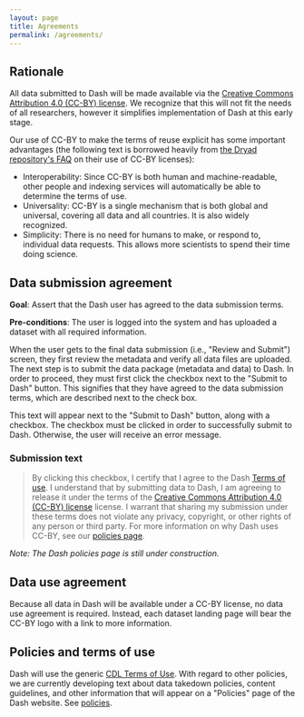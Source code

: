 ```yaml
---
layout: page
title: Agreements
permalink: /agreements/
---
```


## Rationale

All data submitted to Dash will be made available via the [Creative Commons Attribution 4.0 (CC-BY) license](https://creativecommons.org/licenses/by/4.0/). We recognize that this will not fit the needs of all researchers, however it simplifies implementation of Dash at this early stage.  

Our use of CC-BY to make the terms of reuse explicit has some important advantages (the following text is borrowed heavily from [the Dryad repository's FAQ](http://datadryad.org/pages/faq) on their use of CC-BY licenses):

* Interoperability: Since CC-BY is both human and machine-readable, other people and indexing services will automatically be able to determine the terms of use.
* Universality: CC-BY is a single mechanism that is both global and universal, covering all data and all countries. It is also widely recognized.
* Simplicity: There is no need for humans to make, or respond to, individual data requests. This allows more scientists to spend their time doing science.

## Data submission agreement

**Goal**: Assert that the Dash user has agreed to the data submission terms.

**Pre-conditions**: The user is logged into the system and has uploaded a dataset with all required information.

When the user gets to the final data submission (i.e., "Review and Submit") screen, they first review the metadata and verify all data files are uploaded. The next step is to submit the data package (metadata and data) to Dash. In order to proceed, they must first click the checkbox next to the "Submit to Dash" button. This signifies that they have agreed to the data submission terms, which are described next to the check box.

This text will appear next to the "Submit to Dash" button, along with a checkbox. The checkbox must be clicked in order to successfully submit to Dash. Otherwise, the user will receive an error message.

### Submission text
> By clicking this checkbox, I certify that I agree to the Dash [Terms of use](http://www.cdlib.org/about/terms.html). I understand that by submitting data to Dash, I am agreeing to release it under the terms of the [Creative Commons Attribution 4.0 (CC-BY) license](https://creativecommons.org/licenses/by/4.0/) license. I warrant that sharing my submission under these terms does not violate any privacy, copyright, or other rights of any person or third party. For more information on why Dash uses CC-BY, see our [policies page](https://dash.ucop.edu/xtf/search?smode=policiesPage). 

_Note: The Dash policies page is still under construction._

## Data use agreement

Because all data in Dash will be available under a CC-BY license, no data use agreement is required. Instead, each dataset landing page will bear the CC-BY logo with a link to more information.


## Policies and terms of use

Dash will use the generic [CDL Terms of Use](http://www.cdlib.org/about/terms.html). With regard to other policies, we are currently developing text about data takedown policies, content guidelines, and other information that will appear on a "Policies" page of the Dash website. See [policies](http://cdluc3.github.io/dash/policies).


